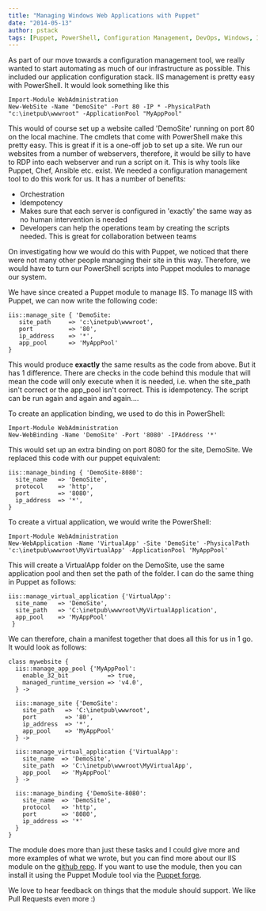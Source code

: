 ```yaml
---
title: "Managing Windows Web Applications with Puppet"
date: "2014-05-13"
author: pstack
tags: [Puppet, PowerShell, Configuration Management, DevOps, Windows, IIS]
---
```


As part of our move towards a configuration management tool, we really wanted to start automating as much of our infrastructure as possible. This included our application configuration stack. IIS management is pretty easy with PowerShell. It would look something like this

    Import-Module WebAdministration
    New-WebSite -Name "DemoSite" -Port 80 -IP * -PhysicalPath "c:\inetpub\wwwroot" -ApplicationPool "MyAppPool"

This would of course set up a website called 'DemoSite' running on port 80 on the local machine. The cmdlets that come with PowerShell make this pretty easy. This is great if it is a one-off job to set up a site. We run our websites from a number of webservers, therefore, it would be silly to have to RDP into each webserver and run a script on it. This is why tools like Puppet, Chef, Ansible etc. exist. We needed a configuration management tool to do this work for us. It has a number of benefits:

- Orchestration
- Idempotency
- Makes sure that each server is configured in 'exactly' the same way as no human intervention is needed
- Developers can help the operations team by creating the scripts needed. This is great for collaboration between teams

On investigating how we would do this with Puppet, we noticed that there were not many other people managing their site in this way. Therefore, we would have to turn our PowerShell scripts into Puppet modules to manage our system.

We have since created a Puppet module to manage IIS. To manage IIS with Puppet, we can now write the following code:

    iis::manage_site { 'DemoSite:
       site_path     => 'c:\inetpub\wwwroot',
       port          => '80',
       ip_address    => '*',
       app_pool      => 'MyAppPool'
    }

This would produce **exactly** the same results as the code from above. But it has 1 difference. There are checks in the code behind this module that will mean the code will only execute when it is needed, i.e. when the site_path isn't correct or the app_pool isn't correct. This is idempotency. The script can be run again and again and again....

To create an application binding, we used to do this in PowerShell:

    Import-Module WebAdministration
    New-WebBinding -Name 'DemoSite' -Port '8080' -IPAddress '*'

This would set up an extra binding on port 8080 for the site, DemoSite. We replaced this code with our puppet equivalent:

    iis::manage_binding { 'DemoSite-8080':
      site_name   => 'DemoSite',
      protocol    => 'http',
      port        => '8080',
      ip_address  => '*',
    }

To create a virtual application, we would write the PowerShell:

    Import-Module WebAdministration
    New-WebApplication -Name 'VirtualApp' -Site 'DemoSite' -PhysicalPath 'c:\inetpub\wwwroot\MyVirtualApp' -ApplicationPool 'MyAppPool'

This will create a VirtualApp folder on the DemoSite, use the same application pool and then set the path of the folder. I can do the same thing in Puppet as follows:

    iis::manage_virtual_application {'VirtualApp':
      site_name   => 'DemoSite',
      site_path   => 'C:\inetpub\wwwroot\MyVirtualApplication',
      app_pool    => 'MyAppPool'
     }

We can therefore, chain a manifest together that does all this for us in 1 go. It would look as follows:

    class mywebsite {
      iis::manage_app_pool {'MyAppPool':
        enable_32_bit           => true,
        managed_runtime_version => 'v4.0',
      } ->

      iis::manage_site {'DemoSite':
        site_path   => 'C:\inetpub\wwwroot',
        port        => '80',
        ip_address  => '*',
        app_pool    => 'MyAppPool'
      } ->

      iis::manage_virtual_application {'VirtualApp':
        site_name  => 'DemoSite',
        site_path  => 'C:\inetpub\wwwroot\MyVirtualApp',
        app_pool   => 'MyAppPool'
      } ->

      iis::manage_binding {'DemoSite-8080':
        site_name  => 'DemoSite',
        protocol   => 'http',
        port       => '8080',
        ip_address => '*'
      }
    }

The module does more than just these tasks and I could give more and more examples of what we wrote, but you can find more about our IIS module on the [github repo](http://github.com/opentable/puppet-iis). If you want to use the module, then you can install it using the Puppet Module tool via the [Puppet forge](http://forge.puppetlabs.com/opentable/iis).

We love to hear feedback on things that the module should support. We like Pull Requests even more :)
